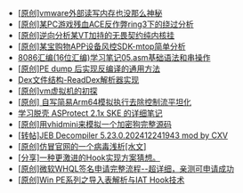 + [[原创]vmware外部读写内存也没那么神秘](https://bbs.kanxue.com/thread-284956.htm)
+ [[原创]某PC游戏残血ACE反作弊ring3下的绕过分析](https://bbs.kanxue.com/thread-284667.htm)
+ [[原创]逆向分析某VT加持的无畏契约纯内核挂](https://bbs.kanxue.com/thread-281181.htm)
+ [[原创]某宝购物APP设备风控SDK-mtop简单分析](https://bbs.kanxue.com/thread-284241.htm)
+ [8086汇编(16位汇编)学习笔记05.asm基础语法和串操作](https://bbs.kanxue.com/thread-285009.htm)
+ [[原创]PE dump 后实现反编译的通用方法](https://bbs.kanxue.com/thread-284958.htm)
+ [Dex文件结构-ReadDex解析器实现](https://bbs.kanxue.com/thread-284995.htm)
+ [[原创]vm虚拟机的初探](https://bbs.kanxue.com/thread-284883.htm)
+ [[原创] 自写简易Arm64模拟执行去除控制流平坦化](https://bbs.kanxue.com/thread-284890.htm)
+ [学习脱壳 ASProtect 2.1x SKE 的详细笔记](https://bbs.kanxue.com/thread-283321.htm)
+ [[原创]用vhidmini来模拟一个加密狗完整源码](https://bbs.kanxue.com/thread-284957.htm)
+ [[转帖]JEB Decompiler 5.23.0.202412241943 mod by CXV](https://bbs.kanxue.com/thread-285011.htm)
+ [[原创]仿冒官网的一个病毒浅析[水文]](https://bbs.kanxue.com/thread-284927.htm)
+ [[分享]一种更激进的Hook实现方案猜想。](https://bbs.kanxue.com/thread-284824.htm)
+ [[原创]微软WHQL签名申请完整流程--超详细，亲测可申请成功](https://bbs.kanxue.com/thread-282868.htm)
+ [[原创]Win PE系列之导入表解析与IAT Hook技术](https://bbs.kanxue.com/thread-269726.htm)
